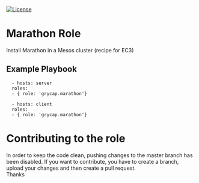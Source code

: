 [![License](https://img.shields.io/badge/license-Apache%202-blue.svg)](https://www.apache.org/licenses/LICENSE-2.0)

Marathon Role
=============

Install Marathon in a Mesos cluster (recipe for EC3)

Example Playbook
----------------
```
  - hosts: server
  roles:
  - { role: 'grycap.marathon'}
```
```
  - hosts: client
  roles:
  - { role: 'grycap.marathon'}
```

Contributing to the role
========================
In order to keep the code clean, pushing changes to the master branch has been disabled. If you want to contribute, you have to create a branch, upload your changes and then create a pull request.  
Thanks
